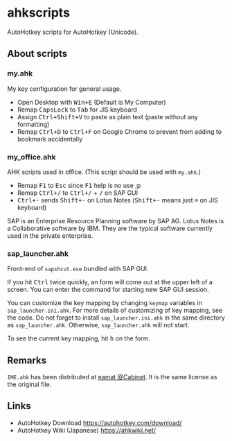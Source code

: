 ahkscripts
==========
AutoHotkey scripts for AutoHotkey (Unicode).


About scripts
-------------

### my.ahk
My key configuration for general usage.

- Open Desktop with <kbd>Win+E</kbd> (Default is My Computer)
- Remap <kbd>CapsLock</kbd> to <kbd>Tab</kbd> for JIS keyboard
- Assign <kbd>Ctrl+Shift+V</kbd> to paste as plain text (paste without any formatting)
- Remap <kbd>Ctrl+D</kbd> to <kbd>Ctrl+F</kbd> on Google Chrome to prevent from adding to bookmark accidentally


### my_office.ahk
AHK scripts used in office. (This script should be used with `my.ahk`.)

- Remap <kbd>F1</kbd> to <kbd>Esc</kbd> since <kbd>F1</kbd> help is no use ;p
- Remap <kbd>Ctrl+/</kbd> to <kbd>Ctrl+/</kbd> + <kbd>/</kbd> on SAP GUI
- <kbd>Ctrl+-</kbd> sends <kbd>Shift+-</kbd> on Lotus Notes (<kbd>Shift+-</kbd> means just <kbd>=</kbd> on JIS keyboard)

SAP is an Enterprise Resource Planning software by SAP AG.
Lotus Notes is a Collaborative software by IBM.
They are the typical software currently used in the private enterprise.


### sap_launcher.ahk
Front-end of `sapshcut.exe` bundled with SAP GUI.

If you hit <kbd>Ctrl</kbd> twice quickly, an form will come out at the upper left of a screen.
You can enter the command for starting new SAP GUI session.

You can customize the key mapping by changing `keymap` variables in `sap_launcher.ini.ahk`.
For more details of customizing of key mapping, see the code.
Do not forget to install `sap_launcher.ini.ahk` in the same directory as `sap_launcher.ahk`.
Otherwise, `sap_launcher.ahk` will not start.

To see the current key mapping, hit <kbd>h</kbd> on the form.


Remarks
-------

`IME.ahk` has been distributed at [eamat @Cabinet](http://www6.atwiki.jp/eamat/).
It is the same license as the original file.


Links
-----
- AutoHotkey Download https://autohotkey.com/download/
- AutoHotkey Wiki (Japanese) https://ahkwiki.net/

